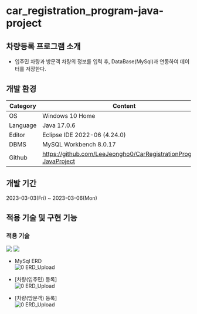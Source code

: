 # car_registration_program-java-project

##  차량등록 프로그램 소개
- 입주민 차량과 방문객 차량의 정보를 입력 후, DataBase(MySql)과 연동하여 데이터를 저장한다.

## 개발 환경
| Category | Content |
| --- | --- |
| OS | Windows 10 Home |
| Language | Java 17.0.6 |
| Editor | Eclipse IDE 2022-06 (4.24.0) |
| DBMS | MySQL Workbench 8.0.17 |
| Github | https://github.com/LeeJeongho0/CarRegistrationProgram-JavaProject |

## 개발 기간
2023-03-03(Fri) ~ 2023-03-06(Mon)

## 적용 기술 및 구현 기능

### 적용 기술
<img src="https://img.shields.io/badge/-Java-orange">
<img src="https://img.shields.io/badge/-MySql-blue">

- MySql ERD  
![0  ERD_Upload](https://user-images.githubusercontent.com/126849367/224603150-0771f69a-7781-4595-b197-4904ee02aa50.png)

- [차량(입주민) 등록]  
![0  ERD_Upload](https://user-images.githubusercontent.com/126849367/224604847-040f2aca-00cd-4002-a45b-2a1bb3eff1bc.png)

- [차량(방문객) 등록]  
![0  ERD_Upload](https://user-images.githubusercontent.com/126849367/224605156-b9375516-025a-40d2-a9b5-e23a3d217ddd.png)
